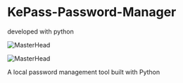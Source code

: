 # KePass-Password-Manager
 developed with python
 
![MasterHead](https://cdn.discordapp.com/attachments/1296801162158407755/1299076310056046803/DALLE_2024-10-24_15.06.20_-_A_sharp_and_clean_version_of_a_simple_and_modern_logo_for_a_password_management_application_called_KePass._The_logo_retains_the_minimalist_design_wi.webp?ex=671be297&is=671a9117&hm=5c44a8c662b95eda8fdcc583b0543827ec336fc84f58a5695544f6431e4064ca&)


 ![MasterHead](https://cdn.discordapp.com/attachments/1296801162158407755/1299076312287285288/DALLE_2024-10-24_10.49.39_-_A_modern_and_minimalistic_logo_design_for_the_password_management_app_KEPASS._The_logo_should_focus_on_the_text_KEPASS_using_a_clean_and_bold_fon.webp?ex=671be298&is=671a9118&hm=53622b72ba77730ef8c9d8c2c8cae6f0251e9ede6cedc838b35a4e5a2f72209d&)

A local password management tool built with Python
